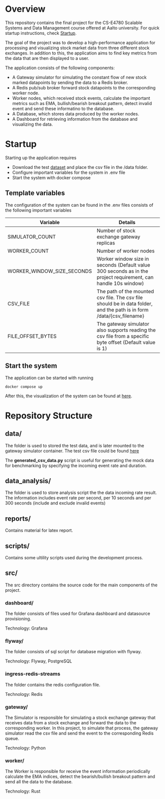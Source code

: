 # Overview

This repository contains the final project for the CS-E4780 Scalable Systems and Data Management course offered at Aalto university. For quick startup instructions, check [Startup](#startup). 

The goal of the project was to develop a high-performance application for processing and visualizing stock market data from three different stock exchanges. In addition to this, the application aims to find key metrics from the data that are then displayed to a user. 

The application consists of the following components:
- A Gateway simulator for simulating the constant flow of new stock marked datapoints by sending the data to a Redis broker. 
- A Redis pub/sub broker forward stock datapoints to the corresponding worker node.
- Worker nodes, which received stock events, calculate the important metrics such as EMA, bullish/bearish breakout pattern, detect invalid event and send these informatino to the database.  
- A Database, which stores data produced by the worker nodes.
- A Dashboard for retrieving information from the database and visualizing the data.

# Startup

Starting up the application requires
- Download the test [dataset](https://zenodo.org/records/6382482) and place the csv file in the /data folder.
- Configure important variables for the system in .env file
- Start the system with docker compose 

## Template variables
The configuration of the system can be found in the .env files consists of the following important variables

| Variable                   | Details |
| --------                   | ------- |
| SIMULATOR_COUNT            | Number of stock exchange gateway replicas    |
| WORKER_COUNT               | Number of worker nodes     |
| WORKER_WINDOW_SIZE_SECONDS | Worker window size in seconds (Default value 300 seconds as in the project requirement, can handle 10s window)   |
| CSV_FILE                   | The path of the mounted csv file. The csv file should be in data folder, and the path is in form /data/{csv_filename}     |
| FILE_OFFSET_BYTES          | The gateway simulator also supports reading the csv file from a specific byte offset (Default value is 1) |


## Start the system
The application can be started with running
```shell
docker compose up
```
After this, the visualization of the system can be found at [here](http://localhost:9999/d/ee39jei2kml1cc/my-dashboard?orgId=1&from=now-5m&to=now&timezone=browser&var-stock_id=MT.NL&var-WORKER_WINDOW_SIZE_SECONDS=10&var-SHOW_MOST_RECENT=10&refresh=10s). 

# Repository Structure


## data/
The folder is used to stored the test data, and is later mounted to the gateway simulator container. The test csv file could be found [here](https://zenodo.org/records/6382482)

The **generated_csv_data.py** script is useful for generating the mock data for benchmarking by specifying the incoming event rate and duration.

## data_analysis/
The folder is used to store analysis script the the data incoming rate result. The information includes event rate per second, per 10 seconds and per 300 seconds (include and exclude invalid events)

## reports/
Contains material for latex report.

## scripts/
Contains some ultility scripts used during the development process.

## src/

The src directory contains the source code for the main components of the project.

### dashboard/
The folder consists of files used for Grafana dashboard and datasource provisioning. 

Technology: Grafana

### flyway/
The folder consists of sql script for database migration with flyway.

Technology: Flyway, PostgreSQL

### ingress-redis-streams
The folder contains the redis configuration file.

Technology: Redis

### gateway/

The Simulator is responsible for simulating a stock exchange gateway that receives data from a stock exchange and forward the data to the corresponding worker. In this project, to simulate that process, the gateway simulator read the csv file and send the event to the corresponding Redis queue.

Technology: Python

### worker/
The Worker is responsible for receive the event information periodically calculate the EMA indices, detect the bearish/bullish breakout pattern and send all the data to the database.

Technology: Rust